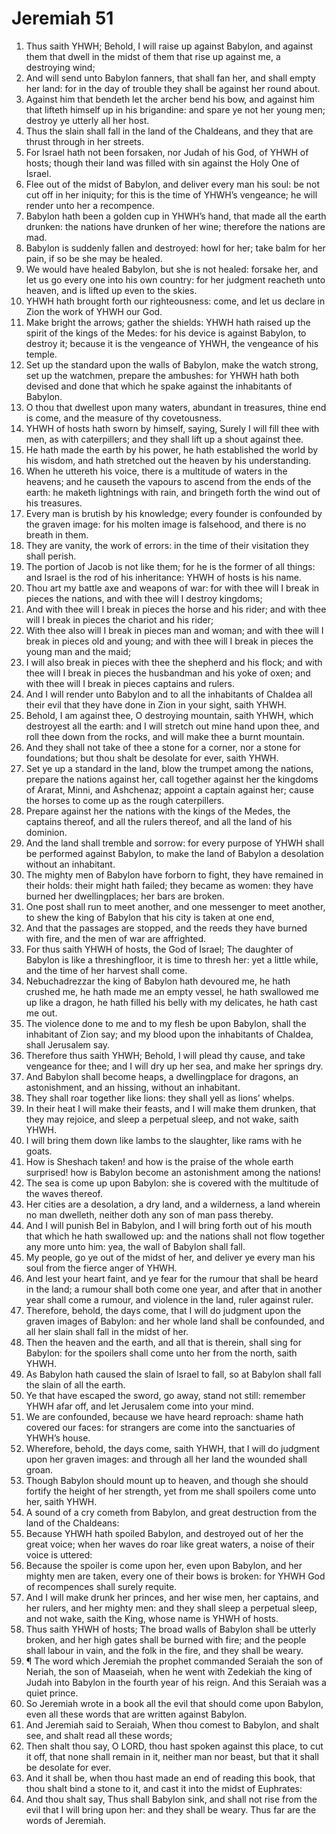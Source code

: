 ﻿# Jeremiah 51
1. Thus saith YHWH; Behold, I will raise up against Babylon, and against them that dwell in the midst of them that rise up against me, a destroying wind; 
2. And will send unto Babylon fanners, that shall fan her, and shall empty her land: for in the day of trouble they shall be against her round about. 
3. Against him that bendeth let the archer bend his bow, and against him that lifteth himself up in his brigandine: and spare ye not her young men; destroy ye utterly all her host. 
4. Thus the slain shall fall in the land of the Chaldeans, and they that are thrust through in her streets. 
5. For Israel hath not been forsaken, nor Judah of his God, of YHWH of hosts; though their land was filled with sin against the Holy One of Israel. 
6. Flee out of the midst of Babylon, and deliver every man his soul: be not cut off in her iniquity; for this is the time of YHWH’s vengeance; he will render unto her a recompence. 
7. Babylon hath been a golden cup in YHWH’s hand, that made all the earth drunken: the nations have drunken of her wine; therefore the nations are mad. 
8. Babylon is suddenly fallen and destroyed: howl for her; take balm for her pain, if so be she may be healed. 
9. We would have healed Babylon, but she is not healed: forsake her, and let us go every one into his own country: for her judgment reacheth unto heaven, and is lifted up even to the skies. 
10. YHWH hath brought forth our righteousness: come, and let us declare in Zion the work of YHWH our God. 
11. Make bright the arrows; gather the shields: YHWH hath raised up the spirit of the kings of the Medes: for his device is against Babylon, to destroy it; because it is the vengeance of YHWH, the vengeance of his temple. 
12. Set up the standard upon the walls of Babylon, make the watch strong, set up the watchmen, prepare the ambushes: for YHWH hath both devised and done that which he spake against the inhabitants of Babylon. 
13. O thou that dwellest upon many waters, abundant in treasures, thine end is come, and the measure of thy covetousness. 
14. YHWH of hosts hath sworn by himself, saying, Surely I will fill thee with men, as with caterpillers; and they shall lift up a shout against thee. 
15. He hath made the earth by his power, he hath established the world by his wisdom, and hath stretched out the heaven by his understanding. 
16. When he uttereth his voice, there is a multitude of waters in the heavens; and he causeth the vapours to ascend from the ends of the earth: he maketh lightnings with rain, and bringeth forth the wind out of his treasures. 
17. Every man is brutish by his knowledge; every founder is confounded by the graven image: for his molten image is falsehood, and there is no breath in them. 
18. They are vanity, the work of errors: in the time of their visitation they shall perish. 
19. The portion of Jacob is not like them; for he is the former of all things: and Israel is the rod of his inheritance: YHWH of hosts is his name. 
20. Thou art my battle axe and weapons of war: for with thee will I break in pieces the nations, and with thee will I destroy kingdoms; 
21. And with thee will I break in pieces the horse and his rider; and with thee will I break in pieces the chariot and his rider; 
22. With thee also will I break in pieces man and woman; and with thee will I break in pieces old and young; and with thee will I break in pieces the young man and the maid; 
23. I will also break in pieces with thee the shepherd and his flock; and with thee will I break in pieces the husbandman and his yoke of oxen; and with thee will I break in pieces captains and rulers. 
24. And I will render unto Babylon and to all the inhabitants of Chaldea all their evil that they have done in Zion in your sight, saith YHWH. 
25. Behold, I am against thee, O destroying mountain, saith YHWH, which destroyest all the earth: and I will stretch out mine hand upon thee, and roll thee down from the rocks, and will make thee a burnt mountain. 
26. And they shall not take of thee a stone for a corner, nor a stone for foundations; but thou shalt be desolate for ever, saith YHWH. 
27. Set ye up a standard in the land, blow the trumpet among the nations, prepare the nations against her, call together against her the kingdoms of Ararat, Minni, and Ashchenaz; appoint a captain against her; cause the horses to come up as the rough caterpillers. 
28. Prepare against her the nations with the kings of the Medes, the captains thereof, and all the rulers thereof, and all the land of his dominion. 
29. And the land shall tremble and sorrow: for every purpose of YHWH shall be performed against Babylon, to make the land of Babylon a desolation without an inhabitant. 
30. The mighty men of Babylon have forborn to fight, they have remained in their holds: their might hath failed; they became as women: they have burned her dwellingplaces; her bars are broken. 
31. One post shall run to meet another, and one messenger to meet another, to shew the king of Babylon that his city is taken at one end, 
32. And that the passages are stopped, and the reeds they have burned with fire, and the men of war are affrighted. 
33. For thus saith YHWH of hosts, the God of Israel; The daughter of Babylon is like a threshingfloor, it is time to thresh her: yet a little while, and the time of her harvest shall come. 
34. Nebuchadrezzar the king of Babylon hath devoured me, he hath crushed me, he hath made me an empty vessel, he hath swallowed me up like a dragon, he hath filled his belly with my delicates, he hath cast me out. 
35. The violence done to me and to my flesh be upon Babylon, shall the inhabitant of Zion say; and my blood upon the inhabitants of Chaldea, shall Jerusalem say. 
36. Therefore thus saith YHWH; Behold, I will plead thy cause, and take vengeance for thee; and I will dry up her sea, and make her springs dry. 
37. And Babylon shall become heaps, a dwellingplace for dragons, an astonishment, and an hissing, without an inhabitant. 
38. They shall roar together like lions: they shall yell as lions’ whelps. 
39. In their heat I will make their feasts, and I will make them drunken, that they may rejoice, and sleep a perpetual sleep, and not wake, saith YHWH. 
40. I will bring them down like lambs to the slaughter, like rams with he goats. 
41. How is Sheshach taken! and how is the praise of the whole earth surprised! how is Babylon become an astonishment among the nations! 
42. The sea is come up upon Babylon: she is covered with the multitude of the waves thereof. 
43. Her cities are a desolation, a dry land, and a wilderness, a land wherein no man dwelleth, neither doth any son of man pass thereby. 
44. And I will punish Bel in Babylon, and I will bring forth out of his mouth that which he hath swallowed up: and the nations shall not flow together any more unto him: yea, the wall of Babylon shall fall. 
45. My people, go ye out of the midst of her, and deliver ye every man his soul from the fierce anger of YHWH. 
46. And lest your heart faint, and ye fear for the rumour that shall be heard in the land; a rumour shall both come one year, and after that in another year shall come a rumour, and violence in the land, ruler against ruler. 
47. Therefore, behold, the days come, that I will do judgment upon the graven images of Babylon: and her whole land shall be confounded, and all her slain shall fall in the midst of her. 
48. Then the heaven and the earth, and all that is therein, shall sing for Babylon: for the spoilers shall come unto her from the north, saith YHWH. 
49. As Babylon hath caused the slain of Israel to fall, so at Babylon shall fall the slain of all the earth. 
50. Ye that have escaped the sword, go away, stand not still: remember YHWH afar off, and let Jerusalem come into your mind. 
51. We are confounded, because we have heard reproach: shame hath covered our faces: for strangers are come into the sanctuaries of YHWH’s house. 
52. Wherefore, behold, the days come, saith YHWH, that I will do judgment upon her graven images: and through all her land the wounded shall groan. 
53. Though Babylon should mount up to heaven, and though she should fortify the height of her strength, yet from me shall spoilers come unto her, saith YHWH. 
54. A sound of a cry cometh from Babylon, and great destruction from the land of the Chaldeans: 
55. Because YHWH hath spoiled Babylon, and destroyed out of her the great voice; when her waves do roar like great waters, a noise of their voice is uttered: 
56. Because the spoiler is come upon her, even upon Babylon, and her mighty men are taken, every one of their bows is broken: for YHWH God of recompences shall surely requite. 
57. And I will make drunk her princes, and her wise men, her captains, and her rulers, and her mighty men: and they shall sleep a perpetual sleep, and not wake, saith the King, whose name is YHWH of hosts. 
58. Thus saith YHWH of hosts; The broad walls of Babylon shall be utterly broken, and her high gates shall be burned with fire; and the people shall labour in vain, and the folk in the fire, and they shall be weary. 
59. ¶ The word which Jeremiah the prophet commanded Seraiah the son of Neriah, the son of Maaseiah, when he went with Zedekiah the king of Judah into Babylon in the fourth year of his reign. And this Seraiah was a quiet prince. 
60. So Jeremiah wrote in a book all the evil that should come upon Babylon, even all these words that are written against Babylon. 
61. And Jeremiah said to Seraiah, When thou comest to Babylon, and shalt see, and shalt read all these words; 
62. Then shalt thou say, O LORD, thou hast spoken against this place, to cut it off, that none shall remain in it, neither man nor beast, but that it shall be desolate for ever. 
63. And it shall be, when thou hast made an end of reading this book, that thou shalt bind a stone to it, and cast it into the midst of Euphrates: 
64. And thou shalt say, Thus shall Babylon sink, and shall not rise from the evil that I will bring upon her: and they shall be weary. Thus far are the words of Jeremiah. 
